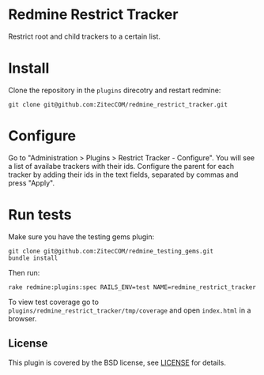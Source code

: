 # Redmine Restrict Tracker

Restrict root and child trackers to a certain list.

# Install

Clone the repository in the `plugins` direcotry and restart redmine:
```
git clone git@github.com:ZitecCOM/redmine_restrict_tracker.git
```

# Configure

Go to "Administration > Plugins > Restrict Tracker - Configure".
You will see a list of availabe trackers with their ids.
Configure the parent for each tracker by adding their ids in the text fields,
separated by commas and press "Apply".

# Run tests

Make sure you have the testing gems plugin:
```
git clone git@github.com:ZitecCOM/redmine_testing_gems.git
bundle install
```

Then run:
```
rake redmine:plugins:spec RAILS_ENV=test NAME=redmine_restrict_tracker
```

To view test coverage go to `plugins/redmine_restrict_tracker/tmp/coverage`
and open `index.html` in a browser.

## License

This plugin is covered by the BSD license, see [LICENSE](LICENSE) for details.
